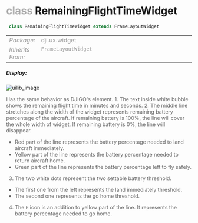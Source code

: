 <div class="article"><h1 ><font color="#AAA">class </font>RemainingFlightTimeWidget</h1></div>

~~~java
 class RemainingFlightTimeWidget extends FrameLayoutWidget 
~~~

<html><table class="table-supportedby"><tr valign="top"><td width=15%><font color="#999"><i>Package:</i></td><td width=85%><font color="#999">dji.ux.widget</td></tr><tr valign="top"><td width=15%><font color="#999"><i>Inherits From:</i></td><td width=85%><font color="#999"><code>FrameLayoutWidget</code></td></tr></table></html>



##### Display:

![uilib_image](/assets/FlightTime.gif)<br style="clear:both" />

<font color="#666">Has the same behavior as DJIGO's element. 1. The text inside white bubble shows the remaining flight time in minutes and seconds. 2. The middle line stretches along the width of the widget represents remaining battery percentage of the aircraft. If remaining battery is 100%, the line will cover the whole width of widget. If remaining battery is 0%, the line will disappear.
  - Red part of the line represents the battery percentage needed
  to land aircraft immediately.
  - Yellow part of the line represents the battery percentage needed to
  return aircraft home.
  - Green part of the line represents the battery percentage left to fly safely.
3. The two white dots represent the two settable battery threshold.
  - The first one from the left represents the land immediately threshold.
  - The second one represents the go home threshold.
4. The <code>H</code> icon is an addition to yellow part of the line. It represents the battery percentage needed to go home.


